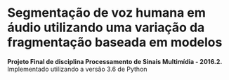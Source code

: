 # Segmentação de voz humana em áudio utilizando uma variação da fragmentação baseada em modelos
**Projeto Final de disciplina Processamento de Sinais Multimídia - 2016.2.**  
Implementado utilizando a versão 3.6 de Python
